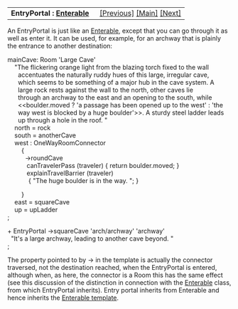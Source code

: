 <table width="100%" data-border="0" data-cellspacing="0"
data-cellpadding="3" data-bgcolor="#C0C0C0">
<colgroup>
<col style="width: 50%" />
<col style="width: 50%" />
</colgroup>
<tbody>
<tr>
<td style="text-align: left;"><strong>EntryPortal : <a
href="enterable.htm">Enterable</a><br />
</strong></td>
<td style="text-align: right;"><a href="hiddendoor.htm">[Previous]</a>
<a href="generalintroduction.htm">[Main]</a> <a
href="exitportal.htm">[Next]</a></td>
</tr>
</tbody>
</table>

  
An EntryPortal is just like an [Enterable](enterable.htm), except that
you can go through it as well as enter it. It can be used, for example,
for an archway that is plainly the entrance to another destination:  
  
mainCave: Room 'Large Cave'  
    "The flickering orange light from the blazing torch fixed to the wall   
      accentuates the naturally ruddy hues of this large, irregular cave,  
      which seems to be something of a major hub in the cave system. A  
      large rock rests against the wall to the north, other caves lie  
      through an archway to the east and an opening to the south, while  
      \<\<boulder.moved ? 'a passage has been opened up to the west' : 'the   
      way west is blocked by a huge boulder'\>\>. A sturdy steel ladder leads   
      up through a hole in the roof. "  
    north = rock  
    south = anotherCave  
    west : OneWayRoomConnector  
        {  
          -\>roundCave  
           canTravelerPass (traveler) { return boulder.moved; }  
           explainTravelBarrier (traveler)   
            { "The huge boulder is in the way. "; }  
  
        }      
    east = squareCave  
    up = upLadder  
;  
  
  
+ EntryPortal -\>squareCave 'arch/archway' 'archway'  
  "It's a large archway, leading to another cave beyond. "  
;  
  
The property pointed to by -\> in the template is actually the connector
traversed, not the destination reached, when the EntryPortal is entered,
although when, as here, the connector is a Room this has the same effect
(see this discussion of the distinction in connection with the
[Enterable](enterable.htm) class, from which EntryPortal inherits).
Entry portal inherits from Enterable and hence inherits the [Enterable
template](enterabletemplate.htm).  
